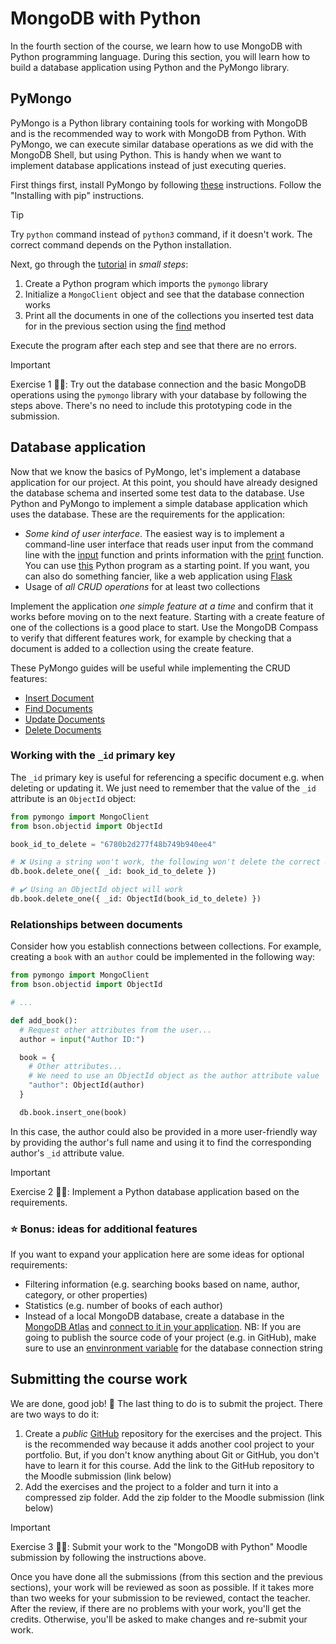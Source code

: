 # MongoDB with Python

In the fourth section of the course, we learn how to use MongoDB with Python programming language. During this section, you will learn how to build a database application using Python and the PyMongo library.

## PyMongo

PyMongo is a Python library containing tools for working with MongoDB and is the recommended way to work with MongoDB from Python. With PyMongo, we can execute similar database operations as we did with the MongoDB Shell, but using Python. This is handy when we want to implement database applications instead of just executing queries.

First things first, install PyMongo by following [these](https://pymongo.readthedocs.io/en/stable/installation.html) instructions. Follow the "Installing with pip" instructions.

> [!TIP]  
> Try `python` command instead of `python3` command, if it doesn't work. The correct command depends on the Python installation.

Next, go through the [tutorial](https://pymongo.readthedocs.io/en/stable/tutorial.html) in _small steps_:

1. Create a Python program which imports the `pymongo` library
2. Initialize a `MongoClient` object and see that the database connection works
3. Print all the documents in one of the collections you inserted test data for in the previous section using the [find](https://www.w3schools.com/python/python_mongodb_find.asp) method

Execute the program after each step and see that there are no errors.

> [!IMPORTANT]  
> Exercise 1 👨‍💻: Try out the database connection and the basic MongoDB operations using the `pymongo` library with your database by following the steps above. There's no need to include this prototyping code in the submission.

## Database application

Now that we know the basics of PyMongo, let's implement a database application for our project. At this point, you should have already designed the database schema and inserted some test data to the database. Use Python and PyMongo to implement a simple database application which uses the database. These are the requirements for the application:

- _Some kind of user interface_. The easiest way is to implement a command-line user interface that reads user input from the command line with the [input](https://www.w3schools.com/python/ref_func_input.asp) function and prints information with the [print](https://www.w3schools.com/python/ref_func_print.asp) function. You can use [this](./application.py) Python program as a starting point. If you want, you can also do something fancier, like a web application using [Flask](https://flask.palletsprojects.com/en/3.0.x/quickstart/)
- Usage of _all CRUD operations_ for at least two collections

Implement the application _one simple feature at a time_ and confirm that it works before moving on to the next feature. Starting with a create feature of one of the collections is a good place to start. Use the MongoDB Compass to verify that different features work, for example by checking that a document is added to a collection using the create feature.

These PyMongo guides will be useful while implementing the CRUD features:

- [Insert Document](https://www.w3schools.com/python/python_mongodb_insert.asp)
- [Find Documents](https://www.w3schools.com/python/python_mongodb_find.asp)
- [Update Documents](https://www.w3schools.com/python/python_mongodb_update.asp)
- [Delete Documents](https://www.w3schools.com/python/python_mongodb_delete.asp)

### Working with the `_id` primary key

The `_id` primary key is useful for referencing a specific document e.g. when deleting or updating it. We just need to remember that the value of the `_id` attribute is an `ObjectId` object:

```python
from pymongo import MongoClient
from bson.objectid import ObjectId

book_id_to_delete = "6780b2d277f48b749b940ee4"

# ❌ Using a string won't work, the following won't delete the correct document
db.book.delete_one({ _id: book_id_to_delete })

# ✔️ Using an ObjectId object will work
db.book.delete_one({ _id: ObjectId(book_id_to_delete) })
```

### Relationships between documents

Consider how you establish connections between collections. For example, creating a `book` with an `author` could be implemented in the following way:

```python
from pymongo import MongoClient
from bson.objectid import ObjectId

# ...

def add_book():
  # Request other attributes from the user...
  author = input("Author ID:")

  book = {
    # Other attributes...
    # We need to use an ObjectId object as the author attribute value
    "author": ObjectId(author)
  }

  db.book.insert_one(book)
```

In this case, the author could also be provided in a more user-friendly way by providing the author's full name and using it to find the corresponding author's `_id` attribute value.

> [!IMPORTANT]  
> Exercise 2 👨‍💻: Implement a Python database application based on the requirements.

### ⭐ Bonus: ideas for additional features

If you want to expand your application here are some ideas for optional requirements:

- Filtering information (e.g. searching books based on name, author, category, or other properties)
- Statistics (e.g. number of books of each author)
- Instead of a local MongoDB database, create a database in the [MongoDB Atlas](https://www.mongodb.com/products/platform/cloud) and [connect to it in your application](https://pymongo.readthedocs.io/en/stable/atlas.html). NB: If you are going to publish the source code of your project (e.g. in GitHub), make sure to use an [envinronment variable](https://www.geeksforgeeks.org/using-python-environment-variables-with-python-dotenv/) for the database connection string

## Submitting the course work

We are done, good job! 🎉 The last thing to do is to submit the project. There are two ways to do it:

1. Create a _public_ [GitHub](https://github.com/) repository for the exercises and the project. This is the recommended way because it adds another cool project to your portfolio. But, if you don't know anything about Git or GitHub, you don't have to learn it for this course. Add the link to the GitHub repository to the Moodle submission (link below)
2. Add the exercises and the project to a folder and turn it into a compressed zip folder. Add the zip folder to the Moodle submission (link below)

> [!IMPORTANT]  
> Exercise 3 👨‍💻: Submit your work to the "MongoDB with Python" Moodle submission by following the instructions above.

Once you have done all the submissions (from this section and the previous sections), your work will be reviewed as soon as possible. If it takes more than two weeks for your submission to be reviewed, contact the teacher. After the review, if there are no problems with your work, you'll get the credits. Otherwise, you'll be asked to make changes and re-submit your work.
